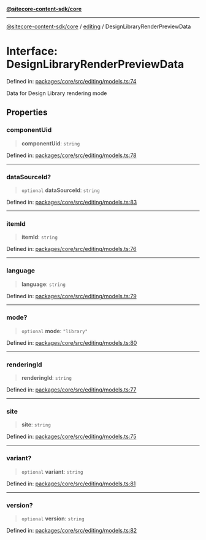 [**@sitecore-content-sdk/core**](../../README.md)

***

[@sitecore-content-sdk/core](../../README.md) / [editing](../README.md) / DesignLibraryRenderPreviewData

# Interface: DesignLibraryRenderPreviewData

Defined in: [packages/core/src/editing/models.ts:74](https://github.com/Sitecore/content-sdk/blob/5647269998b9306151914ae421806dad763f924a/packages/core/src/editing/models.ts#L74)

Data for Design Library rendering mode

## Properties

### componentUid

> **componentUid**: `string`

Defined in: [packages/core/src/editing/models.ts:78](https://github.com/Sitecore/content-sdk/blob/5647269998b9306151914ae421806dad763f924a/packages/core/src/editing/models.ts#L78)

***

### dataSourceId?

> `optional` **dataSourceId**: `string`

Defined in: [packages/core/src/editing/models.ts:83](https://github.com/Sitecore/content-sdk/blob/5647269998b9306151914ae421806dad763f924a/packages/core/src/editing/models.ts#L83)

***

### itemId

> **itemId**: `string`

Defined in: [packages/core/src/editing/models.ts:76](https://github.com/Sitecore/content-sdk/blob/5647269998b9306151914ae421806dad763f924a/packages/core/src/editing/models.ts#L76)

***

### language

> **language**: `string`

Defined in: [packages/core/src/editing/models.ts:79](https://github.com/Sitecore/content-sdk/blob/5647269998b9306151914ae421806dad763f924a/packages/core/src/editing/models.ts#L79)

***

### mode?

> `optional` **mode**: `"library"`

Defined in: [packages/core/src/editing/models.ts:80](https://github.com/Sitecore/content-sdk/blob/5647269998b9306151914ae421806dad763f924a/packages/core/src/editing/models.ts#L80)

***

### renderingId

> **renderingId**: `string`

Defined in: [packages/core/src/editing/models.ts:77](https://github.com/Sitecore/content-sdk/blob/5647269998b9306151914ae421806dad763f924a/packages/core/src/editing/models.ts#L77)

***

### site

> **site**: `string`

Defined in: [packages/core/src/editing/models.ts:75](https://github.com/Sitecore/content-sdk/blob/5647269998b9306151914ae421806dad763f924a/packages/core/src/editing/models.ts#L75)

***

### variant?

> `optional` **variant**: `string`

Defined in: [packages/core/src/editing/models.ts:81](https://github.com/Sitecore/content-sdk/blob/5647269998b9306151914ae421806dad763f924a/packages/core/src/editing/models.ts#L81)

***

### version?

> `optional` **version**: `string`

Defined in: [packages/core/src/editing/models.ts:82](https://github.com/Sitecore/content-sdk/blob/5647269998b9306151914ae421806dad763f924a/packages/core/src/editing/models.ts#L82)
